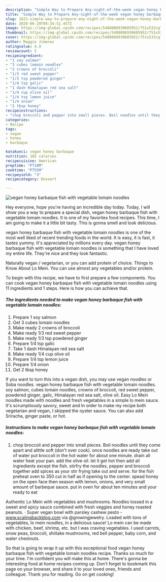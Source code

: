 ```yaml
---
description: "Simple Way to Prepare Any-night-of-the-week vegan honey barbaque fish with vegetable lomain noodles"
title: "Simple Way to Prepare Any-night-of-the-week vegan honey barbaque fish with vegetable lomain noodles"
slug: 1621-simple-way-to-prepare-any-night-of-the-week-vegan-honey-barbaque-fish-with-vegetable-lomain-noodles
date: 2020-06-29T04:34:51.457Z
image: https://img-global.cpcdn.com/recipes/5488086930685952/751x532cq70/vegan-honey-barbaque-fish-with-vegetable-lomain-noodles-recipe-main-photo.jpg
thumbnail: https://img-global.cpcdn.com/recipes/5488086930685952/751x532cq70/vegan-honey-barbaque-fish-with-vegetable-lomain-noodles-recipe-main-photo.jpg
cover: https://img-global.cpcdn.com/recipes/5488086930685952/751x532cq70/vegan-honey-barbaque-fish-with-vegetable-lomain-noodles-recipe-main-photo.jpg
author: Maggie Jimenez
ratingvalue: 4.9
reviewcount: 5
recipeingredient:
- "1 soy salmon"
- "3 cubes lomain noodles"
- "2 crowns of broccoli"
- "1/3 red sweet pepper"
- "1/3 tsp powdered ginger"
- "1/4 tsp galic"
- "1 dash Himalayan red sea salt"
- "1/4 cup olive oil"
- "1/4 tsp lemon juice"
- "1/4 onion"
- "2 tbsp honey"
recipeinstructions:
- "chop broccoli and pepper into small pieces. Boil noodles until they come apart and alittle soft (don&#39;t over cook). once noodles are ready take out of water put broccoli in the hot water for about one minute. drain all water heat your pan. add the olive oil. let it get hot then add all ingredients except the fish. stirfry the noodles, pepper and broccoli together add spices as your stir frying take out and serve. for the fish preheat oven to 350 cut in half as if opening to the center. spead honey on the open face then season with lemon, onions, and very small amount of barbeque sauce.  put in oven for about ten minutes and your ready to eat"
categories:
- Recipe
tags:
- vegan
- honey
- barbaque

katakunci: vegan honey barbaque 
nutrition: 102 calories
recipecuisine: American
preptime: "PT18M"
cooktime: "PT55M"
recipeyield: "3"
recipecategory: Dessert

---
```



![vegan honey barbaque fish with vegetable lomain noodles](https://img-global.cpcdn.com/recipes/5488086930685952/751x532cq70/vegan-honey-barbaque-fish-with-vegetable-lomain-noodles-recipe-main-photo.jpg)

Hey everyone, hope you're having an incredible day today. Today, I will show you a way to prepare a special dish, vegan honey barbaque fish with vegetable lomain noodles. It is one of my favorites food recipes. This time, I am going to make it a little bit tasty. This is gonna smell and look delicious.

vegan honey barbaque fish with vegetable lomain noodles is one of the most well liked of recent trending foods in the world. It is easy, it is fast, it tastes yummy. It's appreciated by millions every day. vegan honey barbaque fish with vegetable lomain noodles is something that I have loved my entire life. They're nice and they look fantastic.

Naturally vegan / vegetarian, or you can add protein of choice. Things to Know About Lo Mein. You can use almost any vegetables and/or protein.


To begin with this recipe, we have to first prepare a few components. You can cook vegan honey barbaque fish with vegetable lomain noodles using 11 ingredients and 1 steps. Here is how you can achieve that.

<!--inarticleads1-->

##### The ingredients needed to make vegan honey barbaque fish with vegetable lomain noodles:

1. Prepare 1 soy salmon
1. Get 3 cubes lomain noodles
1. Make ready 2 crowns of broccoli
1. Make ready 1/3 red sweet pepper
1. Make ready 1/3 tsp powdered ginger
1. Prepare 1/4 tsp galic
1. Take 1 dash Himalayan red sea salt
1. Make ready 1/4 cup olive oil
1. Prepare 1/4 tsp lemon juice
1. Prepare 1/4 onion
1. Get 2 tbsp honey


If you want to turn this into a vegan dish, you may use vegan noodles or Soba noodles. vegan honey barbaque fish with vegetable lomain noodles. soy salmon, cubes lomain noodles, crowns of broccoli, red sweet pepper, powdered ginger, galic, Himalayan red sea salt, olive oil. Easy Lo Mein noodles made with noodles and fresh vegetables in a simple lo mein sauce. It&#39;s scrumptiously savory, sweet and In order to make my recipe both vegetarian and vegan, I skipped the oyster sauce. You can also add Sriracha, ginger paste, or hot. 

<!--inarticleads2-->

##### Instructions to make vegan honey barbaque fish with vegetable lomain noodles:

1. chop broccoli and pepper into small pieces. Boil noodles until they come apart and alittle soft (don&#39;t over cook). once noodles are ready take out of water put broccoli in the hot water for about one minute. drain all water heat your pan. add the olive oil. let it get hot then add all ingredients except the fish. stirfry the noodles, pepper and broccoli together add spices as your stir frying take out and serve. for the fish preheat oven to 350 cut in half as if opening to the center. spead honey on the open face then season with lemon, onions, and very small amount of barbeque sauce.  put in oven for about ten minutes and your ready to eat


Authentic Lo Mein with vegetables and mushrooms. Noodles tossed in a sweet and spicy sauce combined with fresh veggies and honey roasted peanuts. · Super vegan bowl with parsley cashew pesto - www.scalingbackblog.com via @growingjewelry. Loaded with tons of vegetables, lo mein noodles, in a delicious sauce! Lo mein can be made with chicken, beef, shrimp, etc. but I was craving vegetables. I used carrots, snow peas, broccoli, shiitake mushrooms, red bell pepper, baby corn, and water chestnuts. 

So that is going to wrap it up with this exceptional food vegan honey barbaque fish with vegetable lomain noodles recipe. Thanks so much for your time. I'm confident you will make this at home. There's gonna be interesting food at home recipes coming up. Don't forget to bookmark this page on your browser, and share it to your loved ones, friends and colleague. Thank you for reading. Go on get cooking!
